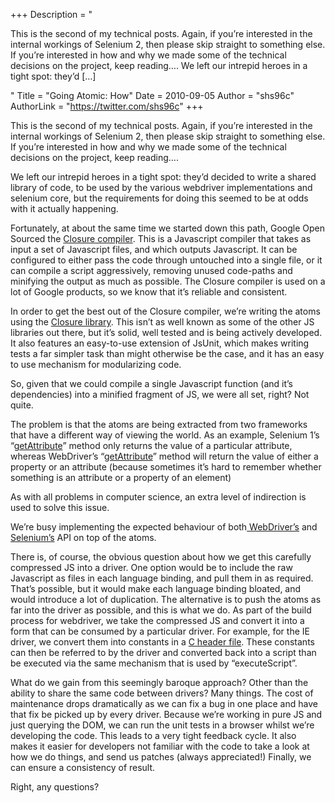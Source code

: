 +++
Description = "<p>This is the second of my technical posts. Again, if you’re interested in the internal workings of Selenium 2, then please skip straight to something else. If you’re interested in how and why we made some of the technical decisions on the project, keep reading…. We left our intrepid heroes in a tight spot: they’d […]</p>"
Title = "Going Atomic: How"
Date = 2010-09-05
Author = "shs96c"
AuthorLink = "https://twitter.com/shs96c"
+++

<p>This is the second of my technical posts. Again, if you&#8217;re interested in the internal workings of Selenium 2, then please skip straight to something else. If you&#8217;re interested in how and why we made some of the technical decisions on the project, keep reading&#8230;.</p>
<p>We left our intrepid heroes in a tight spot: they&#8217;d decided to write a shared library of code, to be used by the various webdriver implementations and selenium core, but the requirements for doing this seemed to be at odds with it actually happening. </p>
<p>Fortunately, at about the same time we started down this path, Google Open Sourced the <a href="closure-compiler.googlecode.com">Closure compiler</a>. This is a Javascript compiler that takes as input a set of Javascript files, and which outputs Javascript. It can be configured to either pass the code through untouched into a single file, or it can compile a script aggressively, removing unused code-paths and minifying the output as much as possible. The Closure compiler is used on a lot of Google products, so we know that it&#8217;s reliable and consistent.</p>
<p>In order to get the best out of the Closure compiler, we&#8217;re writing the atoms using the <a href="closure-library.googlecode.com">Closure library</a>. This isn&#8217;t as well known as some of the other JS libraries out there, but it&#8217;s solid, well tested and is being actively developed. It also features an easy-to-use extension of JsUnit, which makes writing tests a far simpler task than might otherwise be the case, and it has an easy to use mechanism for modularizing code.</p>
<p>So, given that we could compile a single Javascript function (and it&#8217;s dependencies) into a minified fragment of JS, we were all set, right? Not quite.</p>
<p>The problem is that the atoms are being extracted from two frameworks that have a different way of viewing the world. As an example, Selenium 1&#8217;s &#8220;<a href="http://selenium.googlecode.com/svn/trunk/docs/api/java/com/thoughtworks/selenium/Selenium.html#getAttribute(java.lang.String)">getAttribute</a>&#8221; method only returns the value of a particular attribute, whereas WebDriver&#8217;s &#8220;<a href="http://selenium.googlecode.com/svn/trunk/docs/api/java/org/openqa/selenium/WebElement.html#getAttribute(java.lang.String)">getAttribute</a>&#8221; method will return the value of either a property or an attribute (because sometimes it&#8217;s hard to remember whether something is an attribute or a property of an element)</p>
<p>As with all problems in computer science, an extra level of indirection is used to solve this issue.</p>
<p>We&#8217;re busy implementing the expected behaviour of both<a href="http://code.google.com/p/selenium/source/browse/#svn/trunk/common/src/js/webdriver"> WebDriver&#8217;s</a> and <a href="http://code.google.com/p/selenium/source/browse/#svn/trunk/common/src/js/selenium%3Fstate%3Dclosed">Selenium&#8217;s</a> API on top of the atoms.</p>
<p>There is, of course, the obvious question about how we get this carefully compressed JS into a driver. One option would be to include the raw Javascript as files in each language binding, and pull them in as required. That&#8217;s possible, but it would make each language binding bloated, and would introduce a lot of duplication. The alternative is to push the atoms as far into the driver as possible, and this is what we do. As part of the build process for webdriver, we take the compressed JS and convert it into a form that can be consumed by a particular driver. For example, for the IE driver, we convert them into constants in a <a href="http://code.google.com/p/selenium/source/browse/trunk/jobbie/src/cpp/InternetExplorerDriver/atoms.h">C header file</a>. These constants can then be referred to by the driver and converted back into a script than be executed via the same mechanism that is used by &#8220;executeScript&#8221;.</p>
<p>What do we gain from this seemingly baroque approach? Other than the ability to share the same code between drivers? Many things. The cost of maintenance drops dramatically as we can fix a bug in one place and have that fix be picked up by every driver. Because we&#8217;re working in pure JS and just querying the DOM, we can run the unit tests in a browser whilst we&#8217;re developing the code. This leads to a very tight feedback cycle. It also makes it easier for developers not familiar with the code to take a look at how we do things, and send us patches (always appreciated!) Finally, we can ensure a consistency of result. </p>
<p>Right, any questions?</p>

